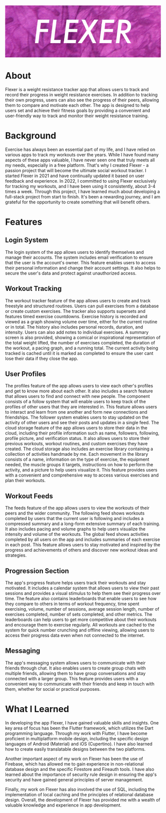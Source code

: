![Banner](../Banner.png)
# About
Flexer is a weight resistance tracker app that allows users to track and record their progress in weight resistance exercises. In addition to tracking their own progress, users can also see the progress of their peers, allowing them to compare and motivate each other. The app is designed to help users set and achieve their fitness goals by providing a convenient and user-friendly way to track and monitor their weight resistance training. 
# Background
Exercise has always been an essential part of my life, and I have relied on various apps to track my workouts over the years. While I have found many aspects of these apps valuable, I have never seen one that truly meets all my needs, especially in a free platform. That's why I created Flexer - a passion project that will become the ultimate social workout tracker. I started Flexer in 2021 and have continually updated it based on user feedback and experience. In 2022, I committed to using Flexer exclusively for tracking my workouts, and I have been using it consistently, about 3-4 times a week. Through this project, I have learned much about developing a full-stack project from start to finish. It's been a rewarding journey, and I am grateful for the opportunity to create something that will benefit others.
# Features
## Login System
The login system of the app allows users to identify themselves and manage their accounts. The system includes email verification to ensure that the user is the account's owner. This feature enables users to access their personal information and change their account settings. It also helps to secure the user's data and protect against unauthorized access.
## Workout Tracking
The workout tracker feature of the app allows users to create and track freestyle and structured routines. Users can pull exercises from a database or create custom exercises. The tracker also supports supersets and features timed exercise countdowns. Exercise history is recorded and viewed as a graph showing volume over time, either for the current routine or in total. The history also includes personal records, duration, and intensity. Users can also add notes to individual exercises. A summary screen is also provided, showing a comical or inspirational representation of the total weight lifted, the number of exercises completed, the duration of the workout, a pacing graph, and a running total. The current activity being tracked is cached until it is marked as completed to ensure the user cant lose their data if they close the app.
## User Profiles
The profiles feature of the app allows users to view each other's profiles and get to know more about each other. It also includes a search feature that allows users to find and connect with new people. The component consists of a follow system that will enable users to keep track of the profiles of other users that they are interested in. This feature allows users to interact and learn from one another and form new connections and friendships. The follower system enables users to stay updated on the activity of other users and see their posts and updates in a single feed.
The cloud storage feature of the app allows users to store their data in the cloud, including their profile information such as name, followers, following, profile picture, and verification status. It also allows users to store their previous workouts, workout routines, and custom exercises they have created. The cloud storage also includes an exercise library containing a collection of activities handmade by me. Each movement in the library consists of a name, information on the type of exercise, the equipment needed, the muscle groups it targets, instructions on how to perform the activity, and a picture to help users visualize it. This feature provides users with a convenient and comprehensive way to access various exercises and plan their workouts.
## Workout Feeds
The feeds feature of the app allows users to view the workouts of their peers and the wider community. The following feed shows workouts completed by users that the current user is following and includes a compressed summary and a long-form extensive summary of each training. It also includes pacing and volume graphs to help users visualize the intensity and volume of the workouts. The global feed shows activities completed by all users on the app and includes summaries of each exercise in each post. This feature allows users to stay motivated and inspired by the progress and achievements of others and discover new workout ideas and strategies.
## Progression Section
The app's progress feature helps users track their workouts and stay motivated. It includes a calendar system that allows users to view their past sessions and provides a visual stimulus to help them see their progress over time. The feature also contains leaderboards that enable users to see how they compare to others in terms of workout frequency, time spent exercising, volume, number of sessions, average session length, number of exercises completed, number of sets completed, and other metrics. The leaderboards can help users to get more competitive about their workouts and encourage them to exercise regularly. All workouts are cached to the system for quick number crunching and offline viewing, allowing users to access their progress data even when not connected to the internet.
## Messaging
The app's messaging system allows users to communicate with their friends through chat. It also enables users to create group chats with multiple friends, allowing them to have group conversations and stay connected with a larger group. This feature provides users with a convenient way to communicate with their friends and keep in touch with them, whether for social or practical purposes.
# What I Learned
In developing the app Flexer, I have gained valuable skills and insights. One key area of focus has been the Flutter framework, which utilizes the Dart programming language. Through my work with Flutter, I have become proficient in multiplatform mobile design, including the specific design languages of Android (Material) and iOS (Cupertino). I have also learned how to create easily translatable designs between the two platforms.

Another important aspect of my work on Flexer has been the use of Firebase, which has allowed me to gain experience in non-relational database design and the specific Firestore and Fireauth tools. I have also learned about the importance of security rule design in ensuring the app's security and have gained general principles of server management.

Finally, my work on Flexer has also involved the use of SQL, including the implementation of local caching and the principles of relational database design. Overall, the development of Flexer has provided me with a wealth of valuable knowledge and experience in app development.
